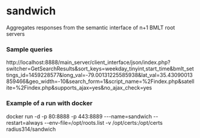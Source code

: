 # sandwich

Aggregates responses from the semantic interface of n+1 BMLT root servers

### Sample queries

http://localhost:8888/main_server/client_interface/json/index.php?switcher=GetSearchResults&sort_keys=weekday_tinyint,start_time&bmlt_settings_id=1459228577&long_val=-79.00131225585938&lat_val=35.43090013859466&geo_width=-10&search_form=1&script_name=%2Findex.php&satellite=%2Findex.php&supports_ajax=yes&no_ajax_check=yes

### Example of a run with docker

docker run -d -p 80:8888 -p 443:8889 ---name=sandwich --restart=always --env-file=/opt/roots.list -v /opt/certs:/opt/certs radius314/sandwich